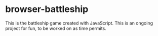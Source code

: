 ﻿# browser-battleship
This is the battleship game created with JavaScript. This is an ongoing project for fun, to be worked on as time permits.
